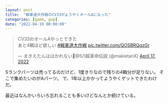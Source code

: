 ```yaml
---
layout: post
title:  "戦車道大作戦のCV33がようやくオールAになった"
categories: [game, gup]
date: "2022-04-19 00:00:00"
---
```


<blockquote class="twitter-tweet tw-align-center"><p lang="ja" dir="ltr">CV33のオールAやっとできた<br>あと4輌ほど欲しい <a href="https://twitter.com/hashtag/%E6%88%A6%E8%BB%8A%E9%81%93%E5%A4%A7%E4%BD%9C%E6%88%A6?src=hash&amp;ref_src=twsrc%5Etfw">#戦車道大作戦</a> <a href="https://t.co/QOSBRQgzGr">pic.twitter.com/QOSBRQgzGr</a></p>&mdash; まきえたんははかれない🥦@5/1超革命伝説 (@makietanX) <a href="https://twitter.com/makietanX/status/1515750469683265538?ref_src=twsrc%5Etfw">April 17, 2022</a></blockquote> <script async src="https://platform.twitter.com/widgets.js" charset="utf-8"></script>

Sランクパーツは売ってるのだけど、1度きりなので残りの4輌分が足りない。
そこで集めたいのがAパーツ。
で、1年以上かかってようやくゲットできたわけだ。

最近はなんかいろいろ忘れることも多いけどなんとか続けている。
